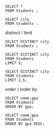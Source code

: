 ```
SELECT *
FROM Students ;
```

```
SELECT city
FROM Students ;
```

distinct / limit

```
SELECT DISTINCT city
FROM Students ;
```

```
SELECT DISTINCT city
FROM Students
LIMIT 5;
```

```
SELECT DISTINCT city
FROM Students
LIMIT 2,5;
```

order / order by 

```
SELECT name,gpa
FROM Students
ORDER BY gpa;
```
```
SELECT name,gpa
FROM Students
ORDER BY gpa DESC;
```
